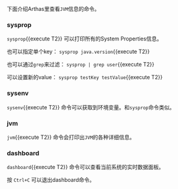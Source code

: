 
下面介绍Arthas里查看`JVM`信息的命令。

### sysprop

`sysprop`{{execute T2}} 可以打印所有的System Properties信息。

也可以指定单个key： `sysprop java.version`{{execute T2}}

也可以通过`grep`来过滤： `sysprop | grep user`{{execute T2}}

可以设置新的value： `sysprop testKey testValue`{{execute T2}}

### sysenv

`sysenv`{{execute T2}} 命令可以获取到环境变量。和`sysprop`命令类似。



### jvm

`jvm`{{execute T2}} 命令会打印出`JVM`的各种详细信息。


### dashboard


`dashboard`{{execute T2}} 命令可以查看当前系统的实时数据面板。

按 `Ctrl+C` 可以退出dashboard命令。